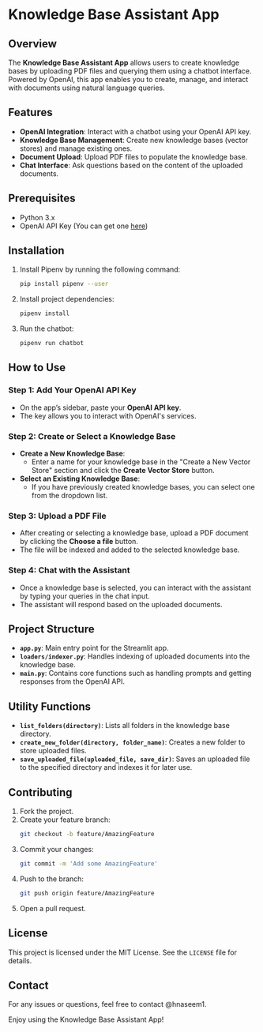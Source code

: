 # Knowledge Base Assistant App

## Overview

The **Knowledge Base Assistant App** allows users to create knowledge bases by uploading PDF files and querying them using a chatbot interface. Powered by OpenAI, this app enables you to create, manage, and interact with documents using natural language queries.

## Features

- **OpenAI Integration**: Interact with a chatbot using your OpenAI API key.
- **Knowledge Base Management**: Create new knowledge bases (vector stores) and manage existing ones.
- **Document Upload**: Upload PDF files to populate the knowledge base.
- **Chat Interface**: Ask questions based on the content of the uploaded documents.
  
## Prerequisites

- Python 3.x
- OpenAI API Key (You can get one [here](https://platform.openai.com/account/api-keys))
  
## Installation

1. Install Pipenv by running the following command:

   ```bash
   pip install pipenv --user
   ```

2. Install project dependencies:

   ```bash
   pipenv install
   ```

3. Run the chatbot:

   ```bash
   pipenv run chatbot
   ```

## How to Use

### Step 1: Add Your OpenAI API Key
- On the app’s sidebar, paste your **OpenAI API key**.
- The key allows you to interact with OpenAI's services.

### Step 2: Create or Select a Knowledge Base
- **Create a New Knowledge Base**:
  - Enter a name for your knowledge base in the "Create a New Vector Store" section and click the **Create Vector Store** button.
- **Select an Existing Knowledge Base**:
  - If you have previously created knowledge bases, you can select one from the dropdown list.

### Step 3: Upload a PDF File
- After creating or selecting a knowledge base, upload a PDF document by clicking the **Choose a file** button.
- The file will be indexed and added to the selected knowledge base.

### Step 4: Chat with the Assistant
- Once a knowledge base is selected, you can interact with the assistant by typing your queries in the chat input.
- The assistant will respond based on the uploaded documents.

## Project Structure

- **`app.py`**: Main entry point for the Streamlit app.
- **`loaders/indexer.py`**: Handles indexing of uploaded documents into the knowledge base.
- **`main.py`**: Contains core functions such as handling prompts and getting responses from the OpenAI API.

## Utility Functions

- **`list_folders(directory)`**: Lists all folders in the knowledge base directory.
- **`create_new_folder(directory, folder_name)`**: Creates a new folder to store uploaded files.
- **`save_uploaded_file(uploaded_file, save_dir)`**: Saves an uploaded file to the specified directory and indexes it for later use.

## Contributing

1. Fork the project.
2. Create your feature branch:
   ```bash
   git checkout -b feature/AmazingFeature
   ```
3. Commit your changes:
   ```bash
   git commit -m 'Add some AmazingFeature'
   ```
4. Push to the branch:
   ```bash
   git push origin feature/AmazingFeature
   ```
5. Open a pull request.

## License

This project is licensed under the MIT License. See the `LICENSE` file for details.

## Contact

For any issues or questions, feel free to contact @hnaseem1.

Enjoy using the Knowledge Base Assistant App!